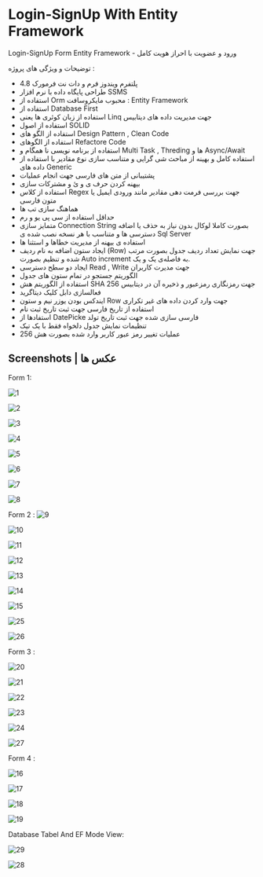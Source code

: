 # Login-SignUp With Entity Framework
  Login-SignUp Form Entity Framework - ورود و عضویت با احراز هویت کامل

توضیحات و ویژگی های پروژه :
- پلتفرم ویندوز فرم و دات نت فرمورک 4.8
- طراحی پایگاه داده با نرم افزار SSMS
- استفاده از Orm  محبوب مایکروسافت : Entity Framework
- استفاده از Database First
- استفاده از زبان کوئری ها یعنی Linq جهت مدیریت داده های دیتابیس
- استفاده از اصول SOLID
- استفاده از الگو های Design Pattern , Clean Code
- استفاده از الگوهای Refactore Code
- استفاده از برنامه نویسی نا همگام و Multi Task , Threding ها و Async/Await
- استفاده کامل و بهینه از مباحث شی گرایی و متناسب سازی نوع مقادیر با استفاده از داده های Generic
- پشتیبانی از متن های فارسی جهت انجام عملیات
- بیهنه کردن حرف ی و ئ و مشترکات سازی
- استفاده از کلاس Regex جهت بررسی فرمت دهی مقادیر مانند ورودی ایمیل یا متون فارسی 
- هماهنگ سازی تب ها
- حداقل استفاده از سی پی یو و رم
- متمایز سازی Connection String بصورت کاملا لوکال بدون نیاز به حذف یا اضافه دسترسی ها و متناسب با هر نسخه نصب شده ی Sql Server
- استفاده ی بیهنه از مدیریت خطاها و استثنا ها
- ایجاد ستون اضافه به نام ردیف (Row) جهت نمایش تعداد ردیف جدول بصورت مرتب شده و تنظیم بصورت Auto increment به فاصله‌ی یک و یک.
- ایجاد دو سطح دسترسی Read , Write جهت مدیرت کاربران
- الگوریتم جستجو در تمام ستون های جدول 
- استفاده از الگوریتم هش SHA 256 جهت رمزنگاری رمزعبور و ذخیره آن در دیتابیس
- فعالسازی دابل کلیک دیتاگرید
- ایندکس بودن یوزر نیم و ستون Row جهت وارد کردن داده های غیر تکراری
- استفاده از تاریخ فارسی جهت ثبت تاریخ ثبت نام
- استفادها از DatePicke فارسی سازی شده جهت ثبت تاریخ تولد
- تنظیمات نمایش جدول دلخواه فقط با یک تیک
- عملیات تغییر رمز عبور کاربر وارد شده بصورت هش 256

## Screenshots | عکس ها

Form 1:

![1](https://github.com/aliansari685/Login/assets/37542697/00ba0bcf-214e-45b7-b898-58bcc126ce7a)

![2](https://github.com/aliansari685/Login/assets/37542697/837f806b-9ffd-4967-b6df-3097d516b57e)

![3](https://github.com/aliansari685/Login/assets/37542697/f2db2cd5-e6a4-4736-b81e-c917ace12053)

![4](https://github.com/aliansari685/Login/assets/37542697/f5aa9fff-01a8-4824-b22e-429aeb6344cf)

![5](https://github.com/aliansari685/Login/assets/37542697/ed163045-1d9c-4971-9da1-83267cc54bee)

![6](https://github.com/aliansari685/Login/assets/37542697/9b4023c7-bc2a-46ed-a781-162807e83350)

![7](https://github.com/aliansari685/Login/assets/37542697/e065bec6-9fa1-40f5-a60e-10c994252857)

![8](https://github.com/aliansari685/Login/assets/37542697/e10eae7e-33b5-42c0-83cf-5c0e029f039b)

Form 2 : 
![9](https://github.com/aliansari685/Login/assets/37542697/612d48f9-279e-4225-bb2f-457a19dacb46)

![10](https://github.com/aliansari685/Login/assets/37542697/0c1c4bab-6d68-4c12-a786-92da560e40bb)

![11](https://github.com/aliansari685/Login/assets/37542697/d4b4c58a-4210-45df-a5e6-6c766b078043)

![12](https://github.com/aliansari685/Login/assets/37542697/08a8be9f-a2b9-4fe9-8caa-deaa84d76641)

![13](https://github.com/aliansari685/Login/assets/37542697/d31cd6a2-fb3d-4515-b749-b0c3f9937146)

![14](https://github.com/aliansari685/Login/assets/37542697/2d4c9fb4-3044-44a3-9f7a-49cdbaebc548)

![15](https://github.com/aliansari685/Login/assets/37542697/0ebac8a7-ba79-4b19-86b0-be792d792532)

![25](https://github.com/aliansari685/Login/assets/37542697/aeebcd3f-0e2c-436e-bffe-0cc2abd1a7eb)

![26](https://github.com/aliansari685/Login/assets/37542697/aa3da55d-fcab-4d23-8959-3171b63e4848)

Form 3 :

![20](https://github.com/aliansari685/Login/assets/37542697/7e6bbcea-b6a0-4c51-9c3f-a6df898a73c3)

![21](https://github.com/aliansari685/Login/assets/37542697/25286dc9-9b44-4d46-ae00-119f15f2d436)

![22](https://github.com/aliansari685/Login/assets/37542697/2715130f-20a2-40a1-a305-128664721799)

![23](https://github.com/aliansari685/Login/assets/37542697/08008590-4a6e-49b9-ab1e-8ad9c66e91c5)

![24](https://github.com/aliansari685/Login/assets/37542697/051f511e-3962-49a1-8d1e-5623c3d32751)


![27](https://github.com/aliansari685/Login/assets/37542697/d7339011-8b7e-48c8-abb8-1afc8543fffe)

Form 4 :

![16](https://github.com/aliansari685/Login/assets/37542697/b10dd6bd-1583-4f56-bb72-d8d6f9bdac46)

![17](https://github.com/aliansari685/Login/assets/37542697/e82ec8d7-5808-4cdf-a243-8974e1dd7721)

![18](https://github.com/aliansari685/Login/assets/37542697/a49dc7d6-f873-4fe7-bb4e-eafb232206f2)

![19](https://github.com/aliansari685/Login/assets/37542697/4953b7da-d142-4ff7-8ab0-033d2c2fdfa5)

Database Tabel And EF Mode View:

![29](https://github.com/aliansari685/Login/assets/37542697/c54b068c-265f-4bdc-837a-9740deac5c43)


![28](https://github.com/aliansari685/Login/assets/37542697/29159425-447c-479f-a3f7-4eaac8c82207)
